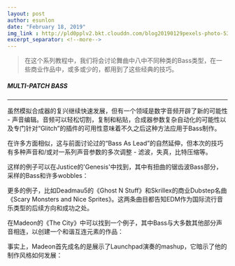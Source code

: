 ```yaml
---
layout: post
author: esunlon
date: "February 18, 2019"
img_link : http://pld0pplv2.bkt.clouddn.com/blog20190129pexels-photo-534263.jpeg
excerpt_separator: <!--more-->
---
```


> 在这个系列教程中，我们将会讨论舞曲中八中不同种类的Bass类型，在一些商业作品中，或多或少的，都用到了这些经典的技巧。
<!--more-->
##### MULTI-PATCH BASS

------

虽然模拟合成器的复兴继续快速发展，但有一个领域是数字音频开辟了新的可能性 - 声音编辑。音频可以轻松切割，复制和粘贴，合成器参数复杂自动化的可能性以及专门针对“Glitch”的插件的可用性意味着不久之后这种方法应用于Bass制作。

在许多方面相似，这与前面讨论过的“Bass As Lead”的自然延伸，但本次的技巧有多种声音和/或对一系列声音参数的多次调整 - 滤波，失真，比特压缩等。

这样的例子可以在Justice的'Genesis'中找到，其中有扭曲的锯齿波Bass部分，采样的Bass和许多wobbles：

更多的例子，比如Deadmau5的《Ghost N Stuff》和Skrillex的商业Dubstep名曲《Scary Monsters and Nice Sprites》。这两条曲目都告知EDM作为国际流行音乐类型的后续方向和成功之处。

在Madeon的《The City》中可以找到一个例子，其中Bass与大多数其他部分声音相连，以创建一个和谐互连元素的作品：

事实上，Madeon首先成名的是展示了Launchpad演奏的mashup，它暗示了他的制作风格如何发展：
